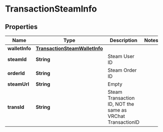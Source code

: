 

# TransactionSteamInfo


## Properties

Name | Type | Description | Notes
------------ | ------------- | ------------- | -------------
**walletInfo** | [**TransactionSteamWalletInfo**](TransactionSteamWalletInfo.md) |  | 
**steamId** | **String** | Steam User ID | 
**orderId** | **String** | Steam Order ID | 
**steamUrl** | **String** | Empty | 
**transId** | **String** | Steam Transaction ID, NOT the same as VRChat TransactionID | 



